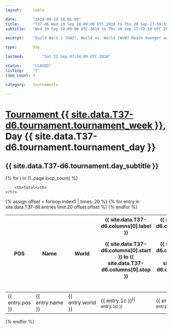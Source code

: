 ```yaml
---
layout: 	table

date: 		"2018-09-19 18:05:00"
title: 		"T37-d6 Wed 19 Sep 18:00:00 UTC 2018 to Thu 20 Sep 17:59:59 UTC 2018"
subtitle: 	"Wed 19 Sep 18:00:00 UTC 2018 to Thu 20 Sep 17:59:59 UTC 2018"

excerpt:    "Guild Wars 2 (GW2), World vs. World (WvW) Realm Avenger achivement Tournament. \"Every Kill Counts\""

type:       day

lastmod: 		"Sat 22 Sep 07:34:09 UTC 2018"

status:     "CLOSED"
listing:    "Y"
loop_count: 4

category: 	tournaments

---
```

<div class="table_header">
    <h1><a href="{{ site.data.T37-d6.tournament.week_url }}">Tournament {{ site.data.T37-d6.tournament.tournament_week }}</a>, Day {{ site.data.T37-d6.tournament.tournament_day }}</h1>
    <h2>{{ site.data.T37-d6.tournament.day_subtitle }}</h2> 
</div>

{% for i in (1..page.loop_count) %}
<br>
<table class="day_table">
  <colgroup>
    <col style="width:18px">
    <col style="width:55px">
    <col style="width:55px">
    <col style="width:12px">
    <col style="width:12px">
    <col style="width:12px">
    <col style="width:12px">
    <col style="width:12px">
    <col style="width:12px">
    <col style="width:12px">
    <col style="width:12px">
    <col style="width:12px">
    <col style="width:12px">
    <col style="width:12px">
    <col style="width:12px">
    <col style="width:12px">
    <col style="width:12px">
    <col style="width:12px">
    <col style="width:12px">
    <col style="width:12px">
    <col style="width:12px">
    <col style="width:12px">
    <col style="width:12px">
    <col style="width:12px">
    <col style="width:12px">
    <col style="width:12px">
    <col style="width:12px">
    <col style="width:18px">
  </colgroup>  
  <thead>
    <tr>
        <th>POS</th>
        <th class="AlignLeft">Name</th>
        <th class="AlignLeft">World</th>

<th><div class="label">{{ site.data.T37-d6.columns[0].label }}<p class="onhover">{{ site.data.T37-d6.columns[0].start }} to {{ site.data.T37-d6.columns[0].stop }}</p></div>​</th>
<th><div class="label">{{ site.data.T37-d6.columns[1].label }}<p class="onhover">{{ site.data.T37-d6.columns[1].start }} to {{ site.data.T37-d6.columns[1].stop }}</p></div>​</th>
<th><div class="label">{{ site.data.T37-d6.columns[2].label }}<p class="onhover">{{ site.data.T37-d6.columns[2].start }} to {{ site.data.T37-d6.columns[2].stop }}</p></div>​</th>
<th><div class="label">{{ site.data.T37-d6.columns[3].label }}<p class="onhover">{{ site.data.T37-d6.columns[3].start }} to {{ site.data.T37-d6.columns[3].stop }}</p></div>​</th>
<th><div class="label">{{ site.data.T37-d6.columns[4].label }}<p class="onhover">{{ site.data.T37-d6.columns[4].start }} to {{ site.data.T37-d6.columns[4].stop }}</p></div>​</th>
<th><div class="label">{{ site.data.T37-d6.columns[5].label }}<p class="onhover">{{ site.data.T37-d6.columns[5].start }} to {{ site.data.T37-d6.columns[5].stop }}</p></div>​</th>
<th><div class="label">{{ site.data.T37-d6.columns[6].label }}<p class="onhover">{{ site.data.T37-d6.columns[6].start }} to {{ site.data.T37-d6.columns[6].stop }}</p></div>​</th>
<th><div class="label">{{ site.data.T37-d6.columns[7].label }}<p class="onhover">{{ site.data.T37-d6.columns[7].start }} to {{ site.data.T37-d6.columns[7].stop }}</p></div>​</th>
<th><div class="label">{{ site.data.T37-d6.columns[8].label }}<p class="onhover">{{ site.data.T37-d6.columns[8].start }} to {{ site.data.T37-d6.columns[8].stop }}</p></div>​</th>
<th><div class="label">{{ site.data.T37-d6.columns[9].label }}<p class="onhover">{{ site.data.T37-d6.columns[9].start }} to {{ site.data.T37-d6.columns[9].stop }}</p></div>​</th>
<th><div class="label">{{ site.data.T37-d6.columns[10].label }}<p class="onhover">{{ site.data.T37-d6.columns[10].start }} to {{ site.data.T37-d6.columns[10].stop }}</p></div>​</th>

<th><div class="label">{{ site.data.T37-d6.columns[11].label }}<p class="onhover">{{ site.data.T37-d6.columns[11].start }} to {{ site.data.T37-d6.columns[11].stop }}</p></div>​</th>
<th><div class="label">{{ site.data.T37-d6.columns[12].label }}<p class="onhover">{{ site.data.T37-d6.columns[12].start }} to {{ site.data.T37-d6.columns[12].stop }}</p></div>​</th>
<th><div class="label">{{ site.data.T37-d6.columns[13].label }}<p class="onhover">{{ site.data.T37-d6.columns[13].start }} to {{ site.data.T37-d6.columns[13].stop }}</p></div>​</th>
<th><div class="label">{{ site.data.T37-d6.columns[14].label }}<p class="onhover">{{ site.data.T37-d6.columns[14].start }} to {{ site.data.T37-d6.columns[14].stop }}</p></div>​</th>
<th><div class="label">{{ site.data.T37-d6.columns[15].label }}<p class="onhover">{{ site.data.T37-d6.columns[15].start }} to {{ site.data.T37-d6.columns[15].stop }}</p></div>​</th>
<th><div class="label">{{ site.data.T37-d6.columns[16].label }}<p class="onhover">{{ site.data.T37-d6.columns[16].start }} to {{ site.data.T37-d6.columns[16].stop }}</p></div>​</th>
<th><div class="label">{{ site.data.T37-d6.columns[17].label }}<p class="onhover">{{ site.data.T37-d6.columns[17].start }} to {{ site.data.T37-d6.columns[17].stop }}</p></div>​</th>
<th><div class="label">{{ site.data.T37-d6.columns[18].label }}<p class="onhover">{{ site.data.T37-d6.columns[18].start }} to {{ site.data.T37-d6.columns[18].stop }}</p></div>​</th>
<th><div class="label">{{ site.data.T37-d6.columns[19].label }}<p class="onhover">{{ site.data.T37-d6.columns[19].start }} to {{ site.data.T37-d6.columns[19].stop }}</p></div>​</th>
<th><div class="label">{{ site.data.T37-d6.columns[20].label }}<p class="onhover">{{ site.data.T37-d6.columns[20].start }} to {{ site.data.T37-d6.columns[20].stop }}</p></div>​</th>

<th><div class="label">{{ site.data.T37-d6.columns[21].label }}<p class="onhover">{{ site.data.T37-d6.columns[21].start }} to {{ site.data.T37-d6.columns[21].stop }}</p></div>​</th>
<th><div class="label">{{ site.data.T37-d6.columns[22].label }}<p class="onhover">{{ site.data.T37-d6.columns[22].start }} to {{ site.data.T37-d6.columns[22].stop }}</p></div>​</th>
<th><div class="label">{{ site.data.T37-d6.columns[23].label }}<p class="onhover">{{ site.data.T37-d6.columns[23].start }} to {{ site.data.T37-d6.columns[23].stop }}</p></div>​</th>

        <th>Total</th>
    </tr>
  </thead>
  {% assign offset = forloop.index0 | times: 20 %}
<tbody>
{% for entry in site.data.T37-d6.entries limit:20 offset:offset %}
  <tr>
    <td class="pl{{ entry.pos }}">{{ entry.pos }}</td>
    <td class="AlignLeft">{{ entry.name }}</td>
    <td class="AlignLeft">{{ entry.world }}</td>
    <td class="pl{{ entry.1p }}">{{ entry.1c }}<sup>{{ entry.1p }}</sup></td>
    <td class="pl{{ entry.2p }}">{{ entry.2c }}<sup>{{ entry.2p }}</sup></td>
    <td class="pl{{ entry.3p }}">{{ entry.3c }}<sup>{{ entry.3p }}</sup></td>
    <td class="pl{{ entry.4p }}">{{ entry.4c }}<sup>{{ entry.4p }}</sup></td>
    <td class="pl{{ entry.5p }}">{{ entry.5c }}<sup>{{ entry.5p }}</sup></td>
    <td class="pl{{ entry.6p }}">{{ entry.6c }}<sup>{{ entry.6p }}</sup></td>
    <td class="pl{{ entry.7p }}">{{ entry.7c }}<sup>{{ entry.7p }}</sup></td>
    <td class="pl{{ entry.8p }}">{{ entry.8c }}<sup>{{ entry.8p }}</sup></td>
    <td class="pl{{ entry.9p }}">{{ entry.9c }}<sup>{{ entry.9p }}</sup></td>
    <td class="pl{{ entry.10p }}">{{ entry.10c }}<sup>{{ entry.10p }}</sup></td>
    <td class="pl{{ entry.11p }}">{{ entry.11c }}<sup>{{ entry.11p }}</sup></td>
    <td class="pl{{ entry.12p }}">{{ entry.12c }}<sup>{{ entry.12p }}</sup></td>
    <td class="pl{{ entry.13p }}">{{ entry.13c }}<sup>{{ entry.13p }}</sup></td>
    <td class="pl{{ entry.14p }}">{{ entry.14c }}<sup>{{ entry.14p }}</sup></td>
    <td class="pl{{ entry.15p }}">{{ entry.15c }}<sup>{{ entry.15p }}</sup></td>
    <td class="pl{{ entry.16p }}">{{ entry.16c }}<sup>{{ entry.16p }}</sup></td>
    <td class="pl{{ entry.17p }}">{{ entry.17c }}<sup>{{ entry.17p }}</sup></td>
    <td class="pl{{ entry.18p }}">{{ entry.18c }}<sup>{{ entry.18p }}</sup></td>
    <td class="pl{{ entry.19p }}">{{ entry.19c }}<sup>{{ entry.19p }}</sup></td>
    <td class="pl{{ entry.20p }}">{{ entry.20c }}<sup>{{ entry.20p }}</sup></td>
    <td class="pl{{ entry.21p }}">{{ entry.21c }}<sup>{{ entry.21p }}</sup></td>
    <td class="pl{{ entry.22p }}">{{ entry.22c }}<sup>{{ entry.22p }}</sup></td>
    <td class="pl{{ entry.23p }}">{{ entry.23c }}<sup>{{ entry.23p }}</sup></td>
    <td class="pl{{ entry.24p }}">{{ entry.24c }}<sup>{{ entry.24p }}</sup></td>
    <td>{{ entry.total }}</td>
  </tr>
{% endfor %}  
</tbody>
</table>
<div class="leaderboard"></div>
{% endfor %}

<div class="commentary">
</div>



